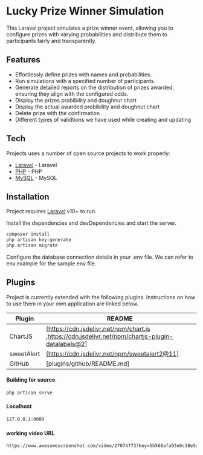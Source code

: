 # Lucky Prize Winner Simulation

This Laravel project simulates a prize winner event, allowing you to configure prizes with varying probabilities and distribute them to participants fairly and transparently.

## Features

- Effortlessly define prizes with names and probabilities.
- Run simulations with a specified number of participants.
- Generate detailed reports on the distribution of prizes awarded, ensuring they align with the configured odds.
- Display the prizes probibility and doughnut chart
- Display the actual awarded probibility and doughnut chart
- Delete prize with the confirmation
- Different types of validtions we have used while creating and updating

## Tech

Projects uses a number of open source projects to work properly:

- [Laravel](https://laravel.com/docs/10.x/installation) - Laravel
- [PHP](https://www.php.net/downloads.php) - PHP
- [MySQL](https://dev.mysql.com/downloads/) - MySQL

## Installation

Project requires [Laravel](https://laravel.com/docs/10.x/installation) v10+ to run.

Install the dependencies and devDependencies and start the server.

```sh
composer install
php artisan key:generate
php artisan migrate
```

Configure the database connection details in your .env file. 
We can refer to env.example for the sample env file.

## Plugins

Project is currently extended with the following plugins.
Instructions on how to use them in your own application are linked below.

| Plugin | README |
| ------ | ------ |
| ChartJS | [https://cdn.jsdelivr.net/npm/chart.js ,https://cdn.jsdelivr.net/npm/chartjs-plugin-datalabels@2] |
| sweetAlert | [https://cdn.jsdelivr.net/npm/sweetalert2@11] |
| GitHub | [plugins/github/README.md] |

#### Building for source

```sh
php artisan serve
```

#### Localhost
```sh
127.0.0.1:8000
```

#### working video URL
```sh
https://www.awesomescreenshot.com/video/27074773?key=5b568afa93e6c38e5edb02b55e207776
```

